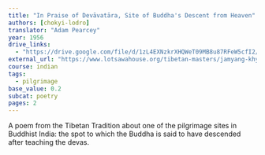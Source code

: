 ```yaml
---
title: "In Praise of Devāvatāra, Site of Buddha's Descent from Heaven"
authors: [chokyi-lodro]
translator: "Adam Pearcey"
year: 1956
drive_links:
  - "https://drive.google.com/file/d/1zL4EXNzkrXHQWeT09MB8u87RFeW5cfI2/view?usp=drivesdk"
external_url: "https://www.lotsawahouse.org/tibetan-masters/jamyang-khyentse-chokyi-lodro/descent-from-heaven-praise"
course: indian
tags:
  - pilgrimage
base_value: 0.2
subcat: poetry
pages: 2
---
```


A poem from the Tibetan Tradition about one of the pilgrimage sites in Buddhist India: the spot to which the Buddha is said to have descended after teaching the devas.
